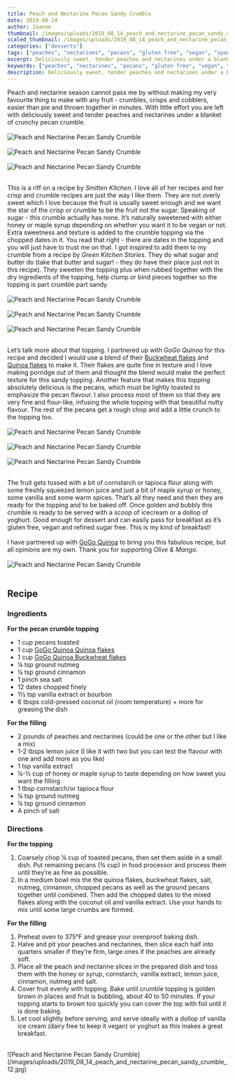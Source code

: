 ```yaml
---
title: Peach and Nectarine Pecan Sandy Crumble
date: 2019-08-14
author: Joanne
thumbnail: /images/uploads/2019_08_14_peach_and_nectarine_pecan_sandy_crumble_1.jpg
scaled_thumbnail: /images/uploads/2019_08_14_peach_and_nectarine_pecan_sandy_crumble_0.jpg
categories: ["desserts"]
tags: ["peaches", "nectarines", "pecans", "gluten free", "vegan", "sponsored"]
excerpt: Deliciously sweet, tender peaches and nectarines under a blanket of crunchy pecan crumble
keywords: ["peaches", "nectarines", "pecans", "gluten free", "vegan", "crumble"]
description: Deliciously sweet, tender peaches and nectarines under a blanket of crunchy pecan crumble
---
```


Peach and nectarine season cannot pass me by without making my very favourite thing to make with any fruit - crumbles, crisps and cobblers, easier than pie and thrown together in minutes. With little effort you are left with deliciously sweet and tender peaches and nectarines under a blanket of crunchy pecan crumble.
</br>
</br>
![Peach and Nectarine Pecan Sandy Crumble](/images/uploads/2019_08_14_peach_and_nectarine_pecan_sandy_crumble_2.jpg)
</br>
</br>
![Peach and Nectarine Pecan Sandy Crumble](/images/uploads/2019_08_14_peach_and_nectarine_pecan_sandy_crumble_3.jpg)
</br>
</br>
![Peach and Nectarine Pecan Sandy Crumble](/images/uploads/2019_08_14_peach_and_nectarine_pecan_sandy_crumble_4.jpg)
</br>
</br>

This is a riff on a recipe by _Smitten Kitchen_. I love all of her recipes and her crisp and crumble recipes are just the way I like them. They are not overly sweet which I love because the fruit is usually sweet enough and we want the star of the crisp or crumble to be the fruit not the sugar. Speaking of sugar - this crumble actually has none. It’s naturally sweetened with either honey or maple syrup depending on whether you want it to be vegan or not. Extra sweetness and texture is added to the crumble topping via the chopped dates in it. You read that right - there are dates in the topping and you will just have to trust me on that. I got inspired to add them to my crumble from a recipe by _Green Kitchen Stories_. They do what sugar and butter do (take that butter and sugar! - they do have their place just not in this recipe). They sweeten the topping plus when rubbed together with the dry ingredients of the topping, help clump or bind pieces together so the topping is part crumble part sandy. 
</br>
</br>
![Peach and Nectarine Pecan Sandy Crumble](/images/uploads/2019_08_14_peach_and_nectarine_pecan_sandy_crumble_5.jpg)
</br>
</br>
![Peach and Nectarine Pecan Sandy Crumble](/images/uploads/2019_08_14_peach_and_nectarine_pecan_sandy_crumble_6.jpg)
</br>
</br>
![Peach and Nectarine Pecan Sandy Crumble](/images/uploads/2019_08_14_peach_and_nectarine_pecan_sandy_crumble_7.jpg)
</br>
</br>

Let’s talk more about that topping. I partnered up with _GoGo Quinoa_ for this recipe and decided I would use a blend of their <span class="highlight"><a rel="nofollow" href="https://www.gogoquinoa.com/products/buckwheat-flakes/">Buckwheat flakes</a></span> </span> and <span class="highlight"><a rel="nofollow" href="https://www.gogoquinoa.com/products/quinoa-flakes-pre-cooked/">Quinoa flakes</a></span> to make it. Their flakes are quite fine in texture and I love making porridge out of them and thought the blend would make the perfect texture for this sandy topping. Another feature that makes this topping absolutely delicious is the pecans, which must be lightly toasted to emphasize the pecan flavour. I also process most of them so that they are very fine and flour-like, infusing the whole topping with that beautiful nutty flavour. The rest of the pecans get a rough chop and add a little crunch to the topping too. 
</br>
</br>
![Peach and Nectarine Pecan Sandy Crumble](/images/uploads/2019_08_14_peach_and_nectarine_pecan_sandy_crumble_8.jpg)
</br>
</br>
![Peach and Nectarine Pecan Sandy Crumble](/images/uploads/2019_08_14_peach_and_nectarine_pecan_sandy_crumble_9.jpg)
</br>
</br>
![Peach and Nectarine Pecan Sandy Crumble](/images/uploads/2019_08_14_peach_and_nectarine_pecan_sandy_crumble_10.jpg)
</br>
</br>

The fruit gets tossed with a bit of cornstarch or tapioca flour along with some freshly squeezed lemon juice and just a bit of maple syrup or honey, some vanilla and some warm spices. That’s all they need and then they are ready for the topping and to be baked off. Once golden and bubbly this crumble is ready to be served with a scoop of icecream or a dollop of yoghurt. Good enough for dessert and can easily pass for breakfast as it’s gluten free, vegan and refined sugar free. This is my kind of breakfast! 
</br>
</br>
I have partnered up with <span class="highlight"><a rel="nofollow" href="https://www.gogoquinoa.com">GoGo Quinoa</a></span> to bring you this fabulous recipe, but all opinions are my own. Thank you for supporting _Olive & Mango_.
</br>
</br>
![Peach and Nectarine Pecan Sandy Crumble](/images/uploads/2019_08_14_peach_and_nectarine_pecan_sandy_crumble_11.jpg)
</br>
</br>

## Recipe
### Ingredients

__For the pecan crumble topping__

* <span itemprop="ingredients">1 cup pecans toasted</span>
* <span itemprop="ingredients">1 cup <span class="highlight"><a rel="nofollow" href="https://www.gogoquinoa.com/products/quinoa-flakes-pre-cooked/">GoGo Quinoa Quinoa flakes</a></span> </span>
* <span itemprop="ingredients">1 cup <span class="highlight"><a rel="nofollow" href="https://www.gogoquinoa.com/products/buckwheat-flakes/">GoGo Quinoa Buckwheat flakes</a></span> </span> </span>
* <span itemprop="ingredients">&frac14; tsp ground nutmeg</span>
* <span itemprop="ingredients">&frac14; tsp ground cinnamon</span>
* <span itemprop="ingredients">1 pinch sea salt</span>
* <span itemprop="ingredients">12 dates chopped finely </span>
* <span itemprop="ingredients">1&frac12; tsp vanilla extract or bourbon </span>
* <span itemprop="ingredients">6 tbsps cold-pressed coconut oil (room temperature) + more for greasing the dish</span>

__For the filling__

* <span itemprop="ingredients">2 pounds of peaches and nectarines (could be one or the other but I like a mix) </span>
* <span itemprop="ingredients">1-2 tbsps lemon juice (I like it with two but you can test the flavour with one and add more as you like)</span>
* <span itemprop="ingredients">1 tsp vanilla extract </span>
* <span itemprop="ingredients">&frac14;-&frac12; cup of honey or maple syrup to taste depending on how sweet you want the filling </span>
* <span itemprop="ingredients">1 tbsp cornstarch/or tapioca flour </span>
* <span itemprop="ingredients">&frac14; tsp ground nutmeg</span>
* <span itemprop="ingredients">&frac14; tsp ground cinnamon</span>
* <span itemprop="ingredients">A pinch of salt</span>

### Directions

__For the topping__

1. Coarsely chop &frac14; cup of toasted pecans, then set them aside in a small dish. Put remaining pecans (&frac34; cup) in food processor and process them until they’re as fine as possible. 
2. In a medium bowl mix the the quinoa flakes, buckwheat flakes, salt, nutmeg, cinnamon, chopped pecans as well as the ground pecans together until combined. Then add the chopped dates to the mixed flakes along with the coconut oil and vanilla extract. Use your hands to mix until some large crumbs are formed. 

__For the filling__

1. Preheat oven to 375°F and grease your ovenproof baking dish. 
2. Halve and pit your peaches and nectarines, then slice each half into quarters smaller if they’re firm, large ones if the peaches are already soft. 
3. Place all the peach and nectarine slices in the prepared dish and toss them with the honey or syrup, cornstarch, vanilla extract, lemon juice, cinnamon, nutmeg and salt.
4. Cover fruit evenly with topping. Bake until crumble topping is golden brown in places and fruit is bubbling, about 40 to 50 minutes. If your topping starts to brown too quickly you can cover the top with foil until it is done baking.
5. Let cool slightly before serving, and serve ideally with a dollop of vanilla ice cream (dairy free to keep it vegan) or yoghurt as this makes a great breakfast.

</br>
![Peach and Nectarine Pecan Sandy Crumble](/images/uploads/2019_08_14_peach_and_nectarine_pecan_sandy_crumble_12.jpg)
